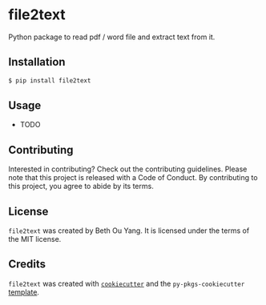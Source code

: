 # file2text

Python package to read pdf / word file and extract text from it.

## Installation

```bash
$ pip install file2text
```

## Usage

- TODO

## Contributing

Interested in contributing? Check out the contributing guidelines. Please note that this project is released with a Code of Conduct. By contributing to this project, you agree to abide by its terms.

## License

`file2text` was created by Beth Ou Yang. It is licensed under the terms of the MIT license.

## Credits

`file2text` was created with [`cookiecutter`](https://cookiecutter.readthedocs.io/en/latest/) and the `py-pkgs-cookiecutter` [template](https://github.com/py-pkgs/py-pkgs-cookiecutter).
